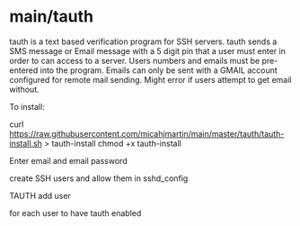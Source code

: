 # main/tauth

tauth is a text based verification program for SSH servers. tauth sends a SMS message or Email message with a 5 digit pin that a user must enter in order to can access to a server. Users numbers and emails must be pre-entered into the program. Emails can only be sent with a GMAIL account configured for remote mail sending. Might error if users attempt to get email without.

To install:

curl https://raw.githubusercontent.com/micahjmartin/main/master/tauth/tauth-install.sh > tauth-install
chmod +x tauth-install

Enter email and email password

create SSH users and allow them in sshd_config

TAUTH add user

for each user to have tauth enabled